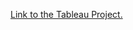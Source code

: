 [Link to the Tableau Project.](https://public.tableau.com/app/profile/mithilesh.bhutada/viz/IDS_567_Final_Project/1MonthlyFlightsofUA#1)
